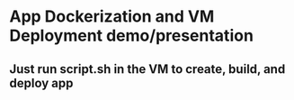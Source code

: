 # App Dockerization and VM Deployment demo/presentation

## Just run script.sh in the VM to create, build, and deploy app